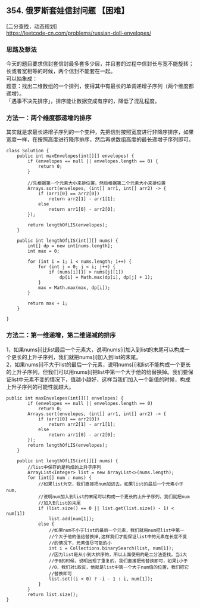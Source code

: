 ## 354. 俄罗斯套娃信封问题 【困难】     
[二分查找，动态规划]      
https://leetcode-cn.com/problems/russian-doll-envelopes/       

### 思路及想法    
今天的题目要求信封套信封最多套多少层，并且套的过程中信封长与宽不能旋转；长或者宽相等的时候，两个信封不能套在一起。      
可以抽象成：     
题意：找出二维数组的一个排列，使得其中有最长的单调递增子序列（两个维度都递增）。      
「遇事不决先排序」，排序能让数据变成有序的，降低了混乱程度。      

### 方法一：两个维度都递增的排序      
其实就是求最长递增子序列的一个变种，先把信封按照宽度进行非降序排序，如果宽度一样，在按照高度进行降序排序，然后再求数组高度的最长递增子序列即可。      
```
class Solution {
    public int maxEnvelopes(int[][] envelopes) {
        if (envelopes == null || envelopes.length == 0) {
            return 0;
        }

        //先根据第一个元素大小来排位置，然后根据第二个元素大小来排位置
        Arrays.sort(envelopes, (int[] arr1, int[] arr2) -> {
            if (arr1[0] == arr2[0])
                return arr2[1] - arr1[1];
            else
                return arr1[0] - arr2[0];
        });

        return lengthOfLIS(envelopes);
    }

    public int lengthOfLIS(int[][] nums) {
        int[] dp = new int[nums.length];
        int max = 0;

        for (int i = 1; i < nums.length; i++) {
            for (int j = 0; j < i; j++) {
                if (nums[i][1] > nums[j][1])
                    dp[i] = Math.max(dp[i], dp[j] + 1);
            }
            max = Math.max(max, dp[i]);
        }
        
        return max + 1;
    }

}
```


### 方法二：第一维递增，第二维递减的排序      
1，如果nums[i]比list最后一个元素大，说明nums[i]加入到list的末尾可以构成一个更长的上升子序列，我们就把nums[i]加入到list的末尾。       
2，如果nums[i]不大于list的最后一个元素，说明nums[i]和list不能构成一个更长的上升子序列，但我们可以用nums[i]把list中第一个大于他的给替换掉。我们要保证list中元素不变的情况下，值越小越好，这样当我们加入一个新值的时候，构成上升子序列的可能性就越大。       
```
public int maxEnvelopes(int[][] envelopes) {
        if (envelopes == null || envelopes.length == 0)
            return 0;
        Arrays.sort(envelopes, (int[] arr1, int[] arr2) -> {
            if (arr1[0] == arr2[0])
                return arr2[1] - arr1[1];
            else
                return arr1[0] - arr2[0];
        });
        return lengthOfLIS(envelopes);
    }

    public int lengthOfLIS(int[][] nums) {
        //list中保存的是构成的上升子序列
        ArrayList<Integer> list = new ArrayList<>(nums.length);
        for (int[] num : nums) {
            //如果list为空，我们直接把num加进去。如果list的最后一个元素小于num，
            //说明num加入到list的末尾可以构成一个更长的上升子序列，我们就把num
            //加入到list的末尾
            if (list.size() == 0 || list.get(list.size() - 1) < num[1])
                list.add(num[1]);
            else {
                //如果num不小于list的最后一个元素，我们就用num把list中第一
                //个大于他的值给替换掉,这样我们才能保证list中的元素在长度不变
                //的情况下，元素值尽可能的小
                int i = Collections.binarySearch(list, num[1]);
                //因为list是从小到大排序的，所以上面使用的是二分法查找。当i大
                //于0的时候，说明出现了重复的，我们直接把他替换即可，如果i小于
                //0，我们对i取反，他就是list中第一个大于num值的位置，我们把它
                //替换即可
                list.set((i < 0) ? -i - 1 : i, num[1]);
            }
        }
        return list.size();
}

```



















